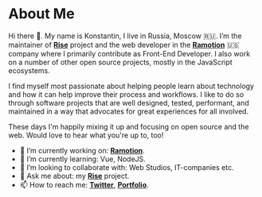 # About Me

Hi there 👋. My name is Konstantin, I live in Russia, Moscow 🇷🇺. I’m the maintainer of [**Rise**](https://github.com/wotkad/rise) project and the web developer in the [**Ramotion**](https://ramotion.com/) 🇺🇸 company where I primarily contribute as Front-End Developer. I also work on a number of other open source projects, mostly in the JavaScript ecosystems.

I find myself most passionate about helping people learn about technology and how it can help improve their process and workflows. I like to do so through software projects that are well designed, tested, performant, and maintained in a way that advocates for great experiences for all involved.

These days I'm happily mixing it up and focusing on open source and the web. Would love to hear what you're up to, too!

- 🔭 I’m currently working on: [**Ramotion**](https://ramotion.com/).
- 🌱 I’m currently learning: Vue, NodeJS.
- 👯 I’m looking to collaborate with: Web Studios, IT-companies etc.
- 💬 Ask me about: my [**Rise**](https://github.com/wotkad/rise) project.
- 📫 How to reach me: [**Twitter**](https://twitter.com/wotkad), [**Portfolio**](https://www.wotkad.ru).
